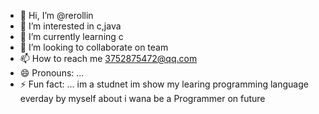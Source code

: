 - 👋 Hi, I’m @rerollin
- 👀 I’m interested in c,java
- 🌱 I’m currently learning c
- 💞️ I’m looking to collaborate on team
- 📫 How to reach me  3752875472@qq.com
- 😄 Pronouns: ...
- ⚡ Fun fact: ...
im a studnet im show my learing programming language everday by myself about i wana be a Programmer on future
